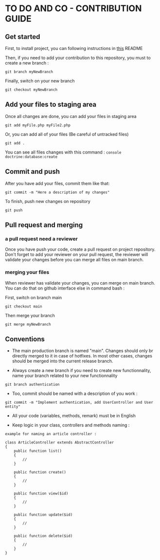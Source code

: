 TO DO AND CO - CONTRIBUTION GUIDE
========

## Get started

First, to install project, you can following instructions in [this](https://github.com/Kaloss38/P8_to_do_and_co#readme) README 

Then, if you need to add your contribution to this repository, you must to create a new branch :

~~~~
git branch myNewBranch
~~~~

Finally, switch on your new branch
~~~~
git checkout myNewBranch
~~~~

## Add your files to staging area

Once all changes are done, you can add your files in staging area
~~~~
git add myFile.php myFile2.php
~~~~
Or, you can add all of your files (Be careful of untracked files)
~~~~
git add .
~~~~

You can see all files changes with this command : `console doctrine:database:create`

## Commit and push

After you have add your files, commit them like that:
~~~~
git commit -m "Here a description of my changes"
~~~~
To finish, push new changes on repository
~~~~
git push
~~~~

## Pull request and merging

### a pull request need a reviewer
Once you have push your code, create a pull request on project repository. 
Don't forget to add your reviewer on your pull request, the reviewer will validate your changes before you can merge all files on main branch.

### merging your files
When reviewer has validate your changes, you can merge on main branch. You can do that on github interface else in command bash :

First, switch on branch main 
~~~~
git checkout main
~~~~
Then merge your branch
~~~~
git merge myNewBranch
~~~~

## Conventions

- The main production branch is named "main". Changes should only br directly merged to it in case of hotfixes. In most other cases, changes should be merged into the current release branch.

- Always create a new branch if you need to create new functionnality, name your branch related to your new functionnality
~~~~
git branch authentication
~~~~ 

- Too, commit should be named with a description of you work :
~~~~
git commit -m "Implement authentication, add UserController and User entity"
~~~~

- All your code (variables, methods, remark) must be in English

- Keep logic in your class, controllers and methods naming : 
```
example for naming an article controller :

class ArticleController extends AbstractController 
{
    public function list()
    {
        //
    }

    public function create()
    {
        //
    }

    public function view($id)
    {
        //
    }

    public function update($id)
    {
        //
    }

    public function delete($id)
    {
        //
    }
}
```